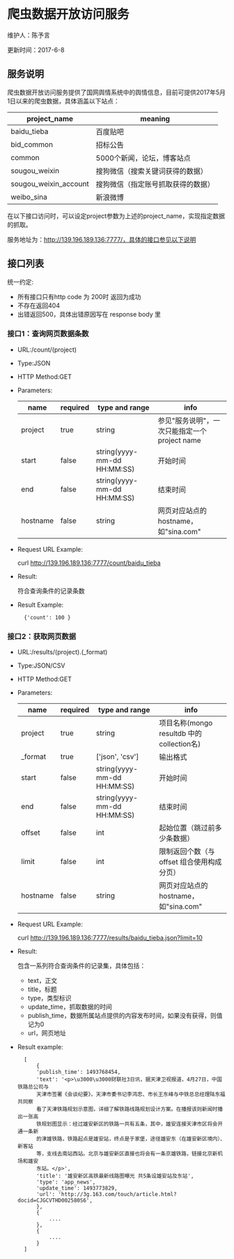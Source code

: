 # 爬虫数据开放访问服务

维护人：陈予言

更新时间：2017-6-8

## 服务说明

爬虫数据开放访问服务提供了国网舆情系统中的舆情信息，目前可提供2017年5月1日以来的爬虫数据，具体涵盖以下站点：

| project_name |  meaning |
| --- |  ---- |
| baidu_tieba |  百度贴吧 |
| bid_common |  招标公告 |
| common |  5000个新闻，论坛，博客站点 |
| sougou_weixin |  搜狗微信（搜索关键词获得的数据） |
| sougou_weixin_account |  搜狗微信（指定账号抓取获得的数据） |
| weibo_sina |  新浪微博 |

在以下接口访问时，可以设定project参数为上述的project_name，实现指定数据的抓取。

服务地址为：http://139.196.189.136:7777/，具体的接口参见以下说明

## 接口列表

统一约定:

- 所有接口只有http code 为 200时 返回为成功
- 不存在返回404
- 出错返回500，具体出错原因写在 response body 里

### 接口1：查询网页数据条数

- URL:/count/(project)
- Type:JSON
- HTTP Method:GET
- Parameters:

    |name | required | type and range | info |
    | --- | ---- | --- | --- |
    | project | true | string | 参见"服务说明"，一次只能指定一个project name |
    | start | false | string(yyyy-mm-dd HH:MM:SS) | 开始时间 |
    | end | false | string(yyyy-mm-dd HH:MM:SS) | 结束时间 |
    | hostname | false | string | 网页对应站点的hostname，如"sina.com" |

- Request URL Example:

    curl http://139.196.189.136:7777/count/baidu_tieba

- Result:

    符合查询条件的记录条数

- Result Example:

        {'count': 100 }


### 接口2：获取网页数据

- URL:/results/(project).(_format)
- Type:JSON/CSV
- HTTP Method:GET
- Parameters:

    |name | required | type and range | info |
    | --- | ---- | --- | --- |
    | project | true | string | 项目名称(mongo resultdb 中的collection名) |
    | _format | true | ['json', 'csv']  | 输出格式 |
    | start | false | string(yyyy-mm-dd HH:MM:SS) | 开始时间 |
    | end | false | string(yyyy-mm-dd HH:MM:SS) | 结束时间 |
    | offset | false | int | 起始位置（跳过前多少条数据） |
    | limit | false | int | 限制返回个数（与offset 组合使用构成分页） |
    | hostname | false | string | 网页对应站点的hostname，如"sina.com" |


- Request URL Example:

    curl http://139.196.189.136:7777/results/baidu_tieba.json?limit=10

- Result:

    包含一系列符合查询条件的记录集，具体包括：

    - text，正文
    - title，标题
    - type，类型标识
    - update_time，抓取数据的时间
    - publish_time，数据所属站点提供的内容发布时间，如果没有获得，则值记为0
    - url，网页地址

- Result example:


        [
            {
            'publish_time': 1493768454,
            'text': '<p>\u3000\u3000财联社3日讯，据天津卫视报道，4月27日，中国铁路总公司与
            天津市签署《会谈纪要》，天津市委书记李鸿忠、市长王东峰与中铁总总经理陆东福共同察
            看了天津铁路规划示意图，详细了解铁路线路规划设计方案。在播报该则新闻时播出一张高
            铁规划图显示：经过雄安新区的铁路一共有五条，其中，雄安连接天津市区将会开通一条新
            的津雄铁路，铁路起点是雄安站，终点是于家堡，途径雄安东（在雄安新区境内）、新客站
            等，支线去南站西站。北京与雄安新区直接也将会有一条京雄铁路，链接北京新机场和雄安
            东站。</p>',
            'title': '雄安新区高铁最新线路图曝光 共5条设雄安站及东站',
            'type': 'app_news',
            'update_time': 1493773829,
            'url': 'http://3g.163.com/touch/article.html?docid=CJGCVTHD002580S6',
            },
            {
                ....
            },
            {
                ....
            }
        ]
